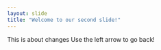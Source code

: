 ```yaml
---
layout: slide
title: "Welcome to our second slide!"
---
```

This is about changes
Use the left arrow to go back!
